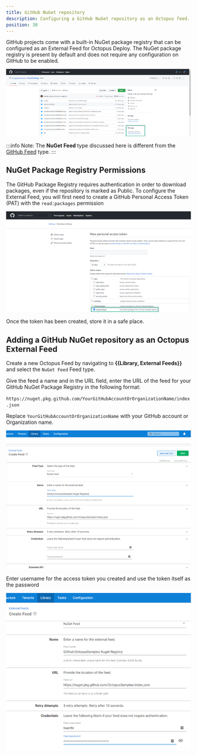 ```yaml
---
title: GitHub NuGet repository
description: Configuring a GitHub NuGet repository as an Octopus feed.
position: 30
---
```


GitHub projects come with a built-in NuGet package registry that can be configured as an External Feed for Octopus Deploy.  The NuGet package registry is present by default and does not require any configuration on GitHub to be enabled.

![GitHub Project Id](images/github-nuget-package-registry.png)

:::info
Note: The **NuGet Feed** type discussed here is different from the [GitHub Feed](/docs/packaging-applications/package-repositories/github-feeds.md) type.
:::

## NuGet Package Registry Permissions

The GitHub Package Registry requires authentication in order to download packages, even if the repository is marked as Public.  To configure the External Feed, you will first need to create a GitHub Personal Access Token (PAT) with the `read:packages` permission

![GitHub Personal Access Token](images/github-pat-permissions.png)

Once the token has been created, store it in a safe place.

## Adding a GitHub NuGet repository as an Octopus External Feed

Create a new Octopus Feed by navigating to **{{Library, External Feeds}}** and select the `NuGet Feed` Feed type. 

Give the feed a name and in the URL field, enter the URL of the feed for your GitHub NuGet Package Registry in the following format:

`https://nuget.pkg.github.com/YourGitHubAccountOrOrganizationName/index.json`

Replace `YourGitHubAccountOrOrganizationName` with your GitHub account or Organization name.

![GitHub NuGet Feed](images/github-octopus-add-nuget-feed.png)

Enter username for the access token you created and use the token itself as the password

![GitHub NuGet Feed](images/github-octopus-feed-credentials.png)